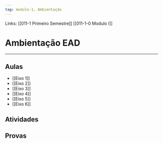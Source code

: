 ```yaml
---
tag: modulo-1, Ambientação
---
```

Links: [[011-1 Primeiro Semestre]]  [[011-1-0 Modulo I]]

# Ambientação EAD
---
## Aulas
- [[Eixo 1]]
- [[Eixo 2]]
- [[Eixo 3]]
- [[Eixo 4]]
- [[Eixo 5]]
- [[Eixo 6]]

## Atividades

## Provas



